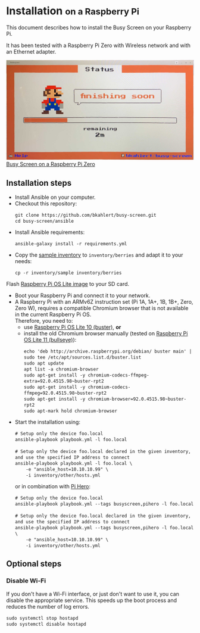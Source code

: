 # Installation <small>on a Raspberry Pi</small>

This document describes how to install the Busy Screen on your Raspberry Pi.

It has been tested with a Raspberry Pi Zero with Wireless network and with an Ethernet adapter.

[![photo of Busy Screen running on a Raspberry Pi Zero](../docs/raspberry-busy.jpg)
Busy Screen on a Raspberry Pi Zero](../docs/raspberry-busy.jpg)

## Installation steps

- Install Ansible on your computer.
- Checkout this repository:
  ```shell
  git clone https://github.com/bkahlert/busy-screen.git
  cd busy-screen/ansible
  ```
- Install Ansible requirements:
  ```shell
  ansible-galaxy install -r requirements.yml
  ```
- Copy the [sample inventory](inventory/sample) to `inventory/berries` and adapt it to your needs:
  ```shell
  cp -r inventory/sample inventory/berries
  ```

Flash [Raspberry Pi OS Lite image](https://downloads.raspberrypi.org/raspios_lite_armhf/images/raspios_lite_armhf-2023-05-03/2023-05-03-raspios-bullseye-armhf-lite.img.xz)
to your SD card.

- Boot your Raspberry Pi and connect it to your network.
- A Raspberry Pi with an ARMv6Z instruction set (Pi 1A, 1A+, 1B, 1B+, Zero, Zero W),
  requires a compatible Chromium browser that is not available in the current
  Raspberry Pi OS.  
  Therefore, you need to:
    - use [Raspberry Pi OS Lite 10 (buster)](https://downloads.raspberrypi.com/raspios_armhf/images/raspios_armhf-2021-05-28/), **or**
    - install the old Chromium browser manually (tested
      on [Raspberry Pi OS Lite 11 (bullseye)](https://downloads.raspberrypi.com/raspios_armhf/images/raspios_armhf-2023-05-03/)):
      ```shell
      echo 'deb http://archive.raspberrypi.org/debian/ buster main' | sudo tee /etc/apt/sources.list.d/buster.list
      sudo apt update
      apt list -a chromium-browser
      sudo apt-get install -y chromium-codecs-ffmpeg-extra=92.0.4515.98~buster-rpt2
      sudo apt-get install -y chromium-codecs-ffmpeg=92.0.4515.98~buster-rpt2
      sudo apt-get install -y chromium-browser=92.0.4515.98~buster-rpt2
      sudo apt-mark hold chromium-browser
      ```
- Start the installation using:
  ```shell
  # Setup only the device foo.local
  ansible-playbook playbook.yml -l foo.local
  
  # Setup only the device foo.local declared in the given inventory, and use the specified IP address to connect
  ansible-playbook playbook.yml -l foo.local \
      -e "ansible_host=10.10.10.99" \
      -i inventory/other/hosts.yml
  ```
  or in combination with [Pi Hero](https://github.com/bkahlert/pihero):
  ```shell
  # Setup only the device foo.local
  ansible-playbook playbook.yml --tags busyscreen,pihero -l foo.local
  
  # Setup only the device foo.local declared in the given inventory, and use the specified IP address to connect
  ansible-playbook playbook.yml --tags busyscreen,pihero -l foo.local \
      -e "ansible_host=10.10.10.99" \
      -i inventory/other/hosts.yml
  ```

## Optional steps

### Disable Wi-Fi

If you don't have a Wi-Fi interface, or just don't want to use it, you can disable the appropriate service.
This speeds up the boot process and reduces the number of log errors.

```shell
sudo systemctl stop hostapd
sudo systemctl disable hostapd
```
